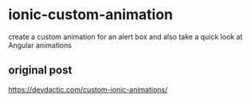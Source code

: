 # ionic-custom-animation
create a custom animation for an alert box and also take a quick look at Angular animations

## original post
https://devdactic.com/custom-ionic-animations/
